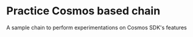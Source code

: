 # Practice Cosmos based chain

A sample chain to perform experimentations on Cosmos SDK's features


